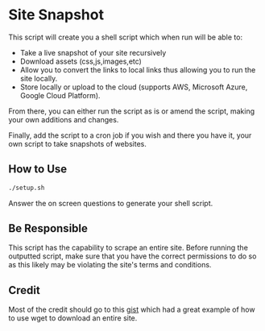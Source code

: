 # Site Snapshot
This script will create you a shell script which when run will be able to:
* Take a live snapshot of your site recursively
* Download assets (css,js,images,etc)
* Allow you to convert the links to local links thus allowing you to run the site locally.
* Store locally or upload to the cloud (supports AWS, Microsoft Azure, Google Cloud Platform).

From there, you can either run the script as is or amend the script, making your own additions and changes.

Finally, add the script to a cron job if you wish and there you have it, your own script to take snapshots of websites.

## How to Use
```bash
./setup.sh
```
Answer the on screen questions to generate your shell script.

## Be Responsible
This script has the capability to scrape an entire site. Before running the outputted script, make sure that you have the correct permissions to do so as this likely may be violating the site's terms and conditions.

## Credit
Most of the credit should go to this [gist](https://gist.github.com/mikecrittenden/fe02c59fed1aeebd0a9697cf7e9f5c0c) which had a great example of how to use wget to download an entire site.